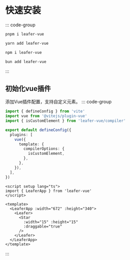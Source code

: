 <script setup lang="ts">
import code from './index.vue?raw'
</script>

# 快速安装

::: code-group

```bash [<div flex items-center><div i-vscode-icons:file-type-pnpm mr2 /> pnpm</div>]
pnpm i leafer-vue
```

```bash [<div flex items-center><div i-vscode-icons:file-type-yarn mr2 /> yarn</div>]
yarn add leafer-vue
```

```bash [<div flex items-center><div i-vscode-icons:file-type-npm mr2 /> npm</div>]
npm i leafer-vue
```

```bash [<div flex items-center><div i-vscode-icons:file-type-bun mr2 /> bun</div>]
bun add leafer-vue
```

:::

## 初始化vue插件

添加Vue插件配置，支持自定义元素。
::: code-group

```ts [<div flex items-center><div i-vscode-icons:file-type-vite mr2 /> vite.config.ts</div>]
import { defineConfig } from 'vite'
import vue from '@vitejs/plugin-vue'
import { isCustomElement } from 'leafer-vue/compiler'

export default defineConfig({
  plugins: [
    vue({
      template: {
        compilerOptions: {
          isCustomElement,
        },
      },
    }),
  ],
})
```

```vue [<div flex items-center><div i-vscode-icons:file-type-vue mr2 /> App.vue</div>]
<script setup lang="ts">
import { LeaferApp } from 'leafer-vue'
</script>

<template>
  <LeaferApp :width="672" :height="340">
    <Leafer>
      <Star
        :width="15" :height="15"
        :draggable="true"
      />
    </Leafer>
  </LeaferApp>
</template>
```
:::
